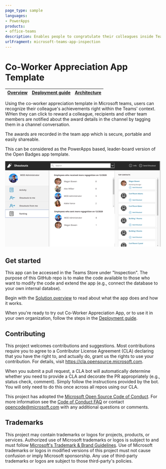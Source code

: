 ```yaml
---
page_type: sample
languages:
- PowerApps
products:
- office-teams
description: Enables people to congratulate their colleagues inside Teams and record and tally congraluations for each colleague in a leaderboard
urlFragment: microsoft-teams-app-inspection
---
```


# Co-Worker Appreciation App Template

| [Overview](https://github.com/himani-chi/microsoft-teams-apps-coworker-appreciation/wiki) | [Deployment guide](https://github.com/himani-chi/microsoft-teams-apps-coworker-appreciation/wiki/Deployment-Guide) | [Architecture](https://github.com/himani-chimicrosoft-teams-apps-coworker-appreciation/wiki/Architecture) |
| ---- | ---- | ---- |

Using the co-worker appreciation template in Microsoft teams, users can recognize their colleague's achievements right within the Teams' context. WHen they can click to reward a colleague, recipients and other team members are notified about the award details in the channel by tagging them in a channel conversation. 

The awards are recorded in the team app which is secure, portable and easily shareable.

This can be considered as the PowerApps based, leader-board version of the Open Badges app template.

![Overall](https://github.com/OfficeDev/microsoft-teams-apps-coworker-appreciation/blob/main/Coworker%20Appreciation%20Demo%20Image%202.png)


## Get started
This app can be accessed in the Teams Store under "Inspection". The purpose of this GitHub repo is to make the code available to those who want to modify the code and extend the app (e.g., connect the database to your own internal databse).

Begin with the [Solution overview](https://github.com/himani-chi/microsoft-teams-apps-inspection/wiki/Documentation) to read about what the app does and how it works.

When you're ready to try out Co-Worker Appreciation App, or to use it in your own organization, follow the steps in the [Deployment guide](https://github.com/himani-chi/microsoft-teams-apps-coworker-appreciation/wiki/Deployment-Guide).

## Contributing

This project welcomes contributions and suggestions.  Most contributions require you to agree to a
Contributor License Agreement (CLA) declaring that you have the right to, and actually do, grant us
the rights to use your contribution. For details, visit https://cla.opensource.microsoft.com.

When you submit a pull request, a CLA bot will automatically determine whether you need to provide
a CLA and decorate the PR appropriately (e.g., status check, comment). Simply follow the instructions
provided by the bot. You will only need to do this once across all repos using our CLA.

This project has adopted the [Microsoft Open Source Code of Conduct](https://opensource.microsoft.com/codeofconduct/).
For more information see the [Code of Conduct FAQ](https://opensource.microsoft.com/codeofconduct/faq/) or
contact [opencode@microsoft.com](mailto:opencode@microsoft.com) with any additional questions or comments.

## Trademarks

This project may contain trademarks or logos for projects, products, or services. Authorized use of Microsoft 
trademarks or logos is subject to and must follow 
[Microsoft's Trademark & Brand Guidelines](https://www.microsoft.com/en-us/legal/intellectualproperty/trademarks/usage/general).
Use of Microsoft trademarks or logos in modified versions of this project must not cause confusion or imply Microsoft sponsorship.
Any use of third-party trademarks or logos are subject to those third-party's policies.
